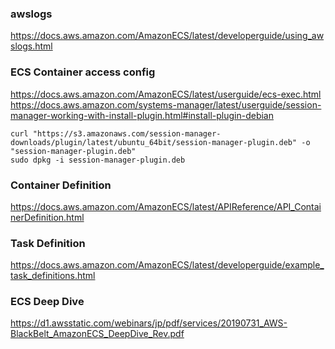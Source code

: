 ### awslogs
https://docs.aws.amazon.com/AmazonECS/latest/developerguide/using_awslogs.html

### ECS Container access config
https://docs.aws.amazon.com/AmazonECS/latest/userguide/ecs-exec.html<br>
https://docs.aws.amazon.com/systems-manager/latest/userguide/session-manager-working-with-install-plugin.html#install-plugin-debian

~~~
curl "https://s3.amazonaws.com/session-manager-downloads/plugin/latest/ubuntu_64bit/session-manager-plugin.deb" -o "session-manager-plugin.deb"
sudo dpkg -i session-manager-plugin.deb
~~~

### Container Definition
https://docs.aws.amazon.com/AmazonECS/latest/APIReference/API_ContainerDefinition.html

### Task Definition
https://docs.aws.amazon.com/AmazonECS/latest/developerguide/example_task_definitions.html

### ECS Deep Dive
https://d1.awsstatic.com/webinars/jp/pdf/services/20190731_AWS-BlackBelt_AmazonECS_DeepDive_Rev.pdf
